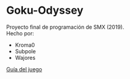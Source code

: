 # Goku-Odyssey

Proyecto final de programación de SMX (2019).\
 Hecho por:
  - Kroma0
  - Subpole
  - Wajores

[Guía del juego](https://github.com/davidcanogallardo/Goku-Odyssey/blob/master/guia.pdf)
